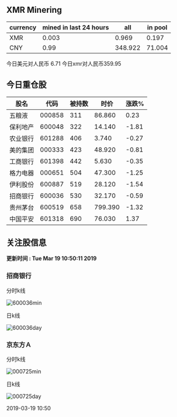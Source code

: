 ## XMR Minering

|currency|mined in last 24 hours|all|in pool|
|---|---|---|---|
|XMR|0.003|0.969|0.197|
|CNY|0.99|348.922|71.004|

今日美元对人民币 6.71	今日xmr对人民币359.95


## 今日重仓股 

|股名|代码|被持数|时价|涨跌%|
|---|---|---|---|---|
|五粮液|000858|311|86.860|0.23|
|保利地产|600048|322|14.140|-1.81|
|农业银行|601288|406|3.740|-0.27|
|美的集团|000333|423|48.920|-0.81|
|工商银行|601398|442|5.630|-0.35|
|格力电器|000651|504|47.300|-1.25|
|伊利股份|600887|519|28.120|-1.54|
|招商银行|600036|530|32.170|-0.59|
|贵州茅台|600519|658|799.390|-1.32|
|中国平安|601318|690|76.030|1.37|

## 关注股信息
**更新时间 : Tue Mar 19 10:50:11 2019**
### 招商银行 
分时k线

![600036min](http://image.sinajs.cn/newchart/min/n/sh600036.gif)

日k线

![600036day](http://image.sinajs.cn/newchart/daily/n/sh600036.gif)

### 京东方Ａ 
分时k线

![000725min](http://image.sinajs.cn/newchart/min/n/sz000725.gif)

日k线

![000725day](http://image.sinajs.cn/newchart/daily/n/sz000725.gif)

2019-03-19 10:50